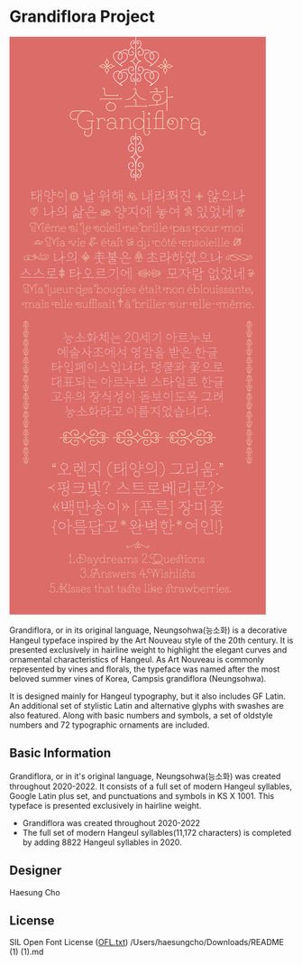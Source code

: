# Grandiflora Project

![Grandiflora Image1](Documentation/images/github_image.jpg)



Grandiflora, or in its original language, Neungsohwa(능소화) is a decorative Hangeul typeface inspired by the Art Nouveau style of the 20th century. It is presented exclusively in hairline weight to highlight the elegant curves and ornamental characteristics of Hangeul. As Art Nouveau is commonly represented by vines and florals, the typeface was named after the most beloved summer vines of Korea, Campsis grandiflora (Neungsohwa).

It is designed mainly for Hangeul typography, but it also includes GF Latin. An additional set of stylistic Latin and alternative glyphs with swashes are also featured. Along with basic numbers and symbols, a set of oldstyle numbers and 72 typographic ornaments are included.

## Basic Information
Grandiflora, or in it's original language, Neungsohwa(능소화) was created throughout 2020-2022. 
It consists of a full set of modern Hangeul syllables, Google Latin plus set, and punctuations and symbols in KS X 1001.
This typeface is presented exclusively in hairline weight. 

- Grandiflora was created throughout 2020-2022
- The full set of modern Hangeul syllables(11,172 characters) is completed by adding 8822 Hangeul syllables in 2020.

## Designer
Haesung Cho

## License
SIL Open Font License ([OFL.txt](OFL.txt))
/Users/haesungcho/Downloads/README (1) (1).md
